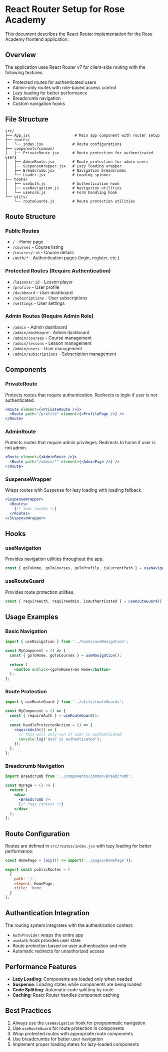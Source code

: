# React Router Setup for Rose Academy

This document describes the React Router implementation for the Rose Academy frontend application.

## Overview

The application uses React Router v7 for client-side routing with the following features:
- Protected routes for authenticated users
- Admin-only routes with role-based access control
- Lazy loading for better performance
- Breadcrumb navigation
- Custom navigation hooks

## File Structure

```
src/
├── App.jsx                    # Main app component with router setup
├── routes/
│   └── index.jsx             # Route configurations
├── components/common/
│   ├── PrivateRoute.jsx      # Route protection for authenticated users
│   ├── AdminRoute.jsx        # Route protection for admin users
│   ├── SuspenseWrapper.jsx   # Lazy loading wrapper
│   ├── Breadcrumb.jsx        # Navigation breadcrumbs
│   └── Loader.jsx            # Loading spinner
├── hooks/
│   ├── useAuth.js            # Authentication hook
│   ├── useNavigation.js      # Navigation utilities
│   └── useForm.js            # Form handling hook
└── utils/
    └── routeGuards.js        # Route protection utilities
```

## Route Structure

### Public Routes
- `/` - Home page
- `/courses` - Course listing
- `/courses/:id` - Course details
- `/auth/*` - Authentication pages (login, register, etc.)

### Protected Routes (Require Authentication)
- `/lessons/:id` - Lesson player
- `/profile` - User profile
- `/dashboard` - User dashboard
- `/subscriptions` - User subscriptions
- `/settings` - User settings

### Admin Routes (Require Admin Role)
- `/admin` - Admin dashboard
- `/admin/dashboard` - Admin dashboard
- `/admin/courses` - Course management
- `/admin/lessons` - Lesson management
- `/admin/users` - User management
- `/admin/subscriptions` - Subscription management

## Components

### PrivateRoute
Protects routes that require authentication. Redirects to login if user is not authenticated.

```jsx
<Route element={<PrivateRoute />}>
  <Route path="/profile" element={<ProfilePage />} />
</Route>
```

### AdminRoute
Protects routes that require admin privileges. Redirects to home if user is not admin.

```jsx
<Route element={<AdminRoute />}>
  <Route path="/admin/*" element={<AdminPage />} />
</Route>
```

### SuspenseWrapper
Wraps routes with Suspense for lazy loading with loading fallback.

```jsx
<SuspenseWrapper>
  <Routes>
    {/* Your routes */}
  </Routes>
</SuspenseWrapper>
```

## Hooks

### useNavigation
Provides navigation utilities throughout the app.

```jsx
const { goToHome, goToCourses, goToProfile, isCurrentPath } = useNavigation();
```

### useRouteGuard
Provides route protection utilities.

```jsx
const { requireAuth, requireAdmin, isAuthenticated } = useRouteGuard();
```

## Usage Examples

### Basic Navigation
```jsx
import { useNavigation } from '../hooks/useNavigation';

const MyComponent = () => {
  const { goToHome, goToCourses } = useNavigation();
  
  return (
    <button onClick={goToHome}>Go Home</button>
  );
};
```

### Route Protection
```jsx
import { useRouteGuard } from '../utils/routeGuards';

const MyComponent = () => {
  const { requireAuth } = useRouteGuard();
  
  const handleProtectedAction = () => {
    requireAuth(() => {
      // This will only run if user is authenticated
      console.log('User is authenticated');
    });
  };
};
```

### Breadcrumb Navigation
```jsx
import Breadcrumb from '../components/common/Breadcrumb';

const MyPage = () => {
  return (
    <div>
      <Breadcrumb />
      {/* Page content */}
    </div>
  );
};
```

## Route Configuration

Routes are defined in `src/routes/index.jsx` with lazy loading for better performance:

```jsx
const HomePage = lazy(() => import('../pages/HomePage'));

export const publicRoutes = [
  {
    path: '/',
    element: HomePage,
    title: 'Home'
  }
];
```

## Authentication Integration

The routing system integrates with the authentication context:

- `AuthProvider` wraps the entire app
- `useAuth` hook provides user state
- Route protection based on user authentication and role
- Automatic redirects for unauthorized access

## Performance Features

- **Lazy Loading**: Components are loaded only when needed
- **Suspense**: Loading states while components are being loaded
- **Code Splitting**: Automatic code splitting by route
- **Caching**: React Router handles component caching

## Best Practices

1. Always use the `useNavigation` hook for programmatic navigation
2. Use `useRouteGuard` for route protection in components
3. Wrap protected routes with appropriate route components
4. Use breadcrumbs for better user navigation
5. Implement proper loading states for lazy-loaded components 